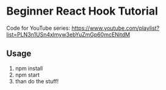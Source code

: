 # Beginner React Hook Tutorial

Code for YouTube series: https://www.youtube.com/playlist?list=PLN3n1USn4xlmyw3ebYuZmGp60mcENitdM

## Usage
1. npm install
2. npm start
3. than do the stuff!
